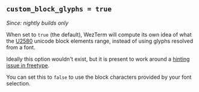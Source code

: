 ## `custom_block_glyphs = true`

*Since: nightly builds only*

When set to `true` (the default), WezTerm will compute its own idea of what the
[U2580](https://www.unicode.org/charts/PDF/U2580.pdf) unicode block elements
range, instead of using glyphs resolved from a font.

Ideally this option wouldn't exist, but it is present to work around a [hinting issue in freetype](https://gitlab.freedesktop.org/freetype/freetype/-/issues/761).

You can set this to `false` to use the block characters provided by your font selection.


